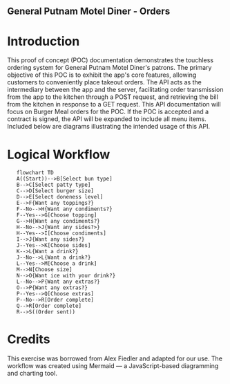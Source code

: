## General Putnam Motel Diner - Orders  

# Introduction

This proof of concept (POC) documentation demonstrates the touchless ordering system for General Putnam Motel Diner's patrons. The primary objective of this POC is to exhibit the app's core features, allowing customers to conveniently place takeout orders. The API acts as the intermediary between the app and the server, facilitating order transmission from the app to the kitchen through a POST request, and retrieving the bill from the kitchen in response to a GET request. This API documentation will focus on Burger Meal orders for the POC. If the POC is accepted and a contract is signed, the API will be expanded to include all menu items. Included below are diagrams illustrating the intended usage of this API.

# Logical Workflow  

```mermaid
   flowchart TD
   A((Start))-->B[Select bun type]
   B-->C[Select patty type]
   C-->D[Select burger size]
   D-->E[Select doneness level]
   E-->F{Want any toppings?}
   F--No-->H{Want any condiments?}
   F--Yes-->G[Choose topping]
   G-->H{Want any condiments?}
   H--No-->J{Want any sides?>}
   H--Yes-->I[Choose condiments]
   I-->J{Want any sides?}
   J--Yes-->K[Choose sides]
   K-->L{Want a drink?}
   J--No-->L{Want a drink?}
   L--Yes-->M[Choose a drink]
   M-->N[Choose size]
   N-->O{Want ice with your drink?}
   L--No-->P{Want any extras?}
   O-->P{Want any extras?}
   P--Yes-->Q[Choose extras]
   P--No-->R[Order complete]
   Q-->R[Order complete]
   R-->S((Order sent))
```

# Credits
This exercise was borrowed from Alex Fiedler and adapted for our use. The workflow was created using Mermaid — a JavaScript-based diagramming and charting tool.

